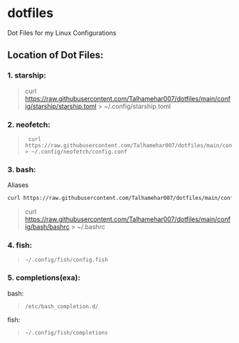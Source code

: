 # dotfiles

Dot Files for my Linux Configurations

## Location of Dot Files:

### 1. starship:

>    curl https://raw.githubusercontent.com/Talhamehar007/dotfiles/main/config/starship/starship.toml > ~/.config/starship.toml

### 2. neofetch:

>      curl https://raw.githubusercontent.com/Talhamehar007/dotfiles/main/config/neofetch/config.conf > ~/.config/neofetch/config.conf

### 3. bash:

Aliases
```bash
curl https://raw.githubusercontent.com/Talhamehar007/dotfiles/main/config/bash/bash_aliases > ~/.bash_aliases && source ~/.bash_aliases
```

>    curl https://raw.githubusercontent.com/Talhamehar007/dotfiles/main/config/bash/bashrc > ~/.bashrc

### 4. fish:

>     ~/.config/fish/config.fish

### 5. completions(exa):

bash:
>     /etc/bash_completion.d/

fish:
>     ~/.config/fish/completions
